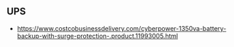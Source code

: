 ## UPS
- https://www.costcobusinessdelivery.com/cyberpower-1350va-battery-backup-with-surge-protection-.product.11993005.html
